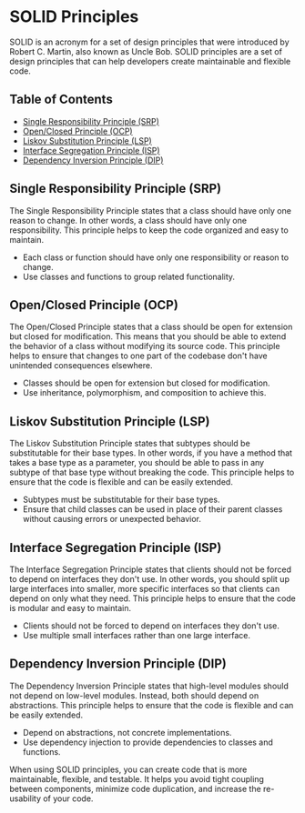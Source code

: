 # SOLID Principles

SOLID is an acronym for a set of design principles that were introduced by Robert C. Martin, also known as Uncle Bob.
SOLID principles are a set of design principles that can help developers create maintainable and flexible code.

## Table of Contents

- [Single Responsibility Principle (SRP)](solid_python/srp)
- [Open/Closed Principle (OCP)](solid_python/ocp)
- [Liskov Substitution Principle (LSP)](solid_python/lsp)
- [Interface Segregation Principle (ISP)](solid_python/isp)
- [Dependency Inversion Principle (DIP)](solid_python/dip)

## Single Responsibility Principle (SRP)

The Single Responsibility Principle states that a class should have only one reason to change. In other words, a class
should have only one responsibility. This principle helps to keep the code organized and easy to maintain.

- Each class or function should have only one responsibility or reason to change.
- Use classes and functions to group related functionality.

## Open/Closed Principle (OCP)

The Open/Closed Principle states that a class should be open for extension but closed for modification. This means that
you should be able to extend the behavior of a class without modifying its source code. This principle helps to ensure
that changes to one part of the codebase don't have unintended consequences elsewhere.

- Classes should be open for extension but closed for modification.
- Use inheritance, polymorphism, and composition to achieve this.

## Liskov Substitution Principle (LSP)

The Liskov Substitution Principle states that subtypes should be substitutable for their base types. In other words, if
you have a method that takes a base type as a parameter, you should be able to pass in any subtype of that base type
without breaking the code. This principle helps to ensure that the code is flexible and can be easily extended.

- Subtypes must be substitutable for their base types.
- Ensure that child classes can be used in place of their parent classes without causing errors or unexpected behavior.

## Interface Segregation Principle (ISP)

The Interface Segregation Principle states that clients should not be forced to depend on interfaces they don't use. In
other words, you should split up large interfaces into smaller, more specific interfaces so that clients can depend on
only what they need. This principle helps to ensure that the code is modular and easy to maintain.

- Clients should not be forced to depend on interfaces they don't use.
- Use multiple small interfaces rather than one large interface.

## Dependency Inversion Principle (DIP)

The Dependency Inversion Principle states that high-level modules should not depend on low-level modules. Instead, both
should depend on abstractions. This principle helps to ensure that the code is flexible and can be easily extended.

- Depend on abstractions, not concrete implementations.
- Use dependency injection to provide dependencies to classes and functions.

When using SOLID principles, you can create code that is more maintainable, flexible, and testable. It helps you avoid
tight coupling between components, minimize code duplication, and increase the re-usability of your code.
